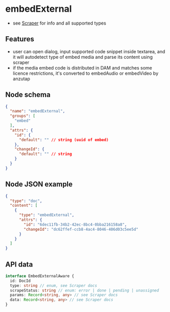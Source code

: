 # embedExternal

- see [Scraper](/editor/scraper/general/) for info and all supported types

## Features
- user can open dialog, input supported code snippet inside textarea, and it will autodetect type of embed media and parse its content using scraper
- if the media embed code is distributed in DAM and matches some licence restrictions, it's converted to embedAudio or embedVideo by anzutap

## Node schema

```json
{
  "name": "embedExternal",
  "groups": [
    "embed"
  ],
  "attrs": {
    "id": {
      "default": "" // string (uuid of embed)
    },
    "changeId": {
      "default": "" // string
    }
  }
}
```

## Node JSON example

```json
{
  "type": "doc",
  "content": [
    {
      "type": "embedExternal",
      "attrs": {
        "id": "6dec11fb-34b2-42ec-8bc4-0bba216158a8",
        "changeId": "dc62ffef-ccb8-4ac4-8046-406d03c5ee5d"
      }
    }
  ]
}
```

## API data

```ts
interface EmbedExternalAware {
  id: DocId
  type: string // enum, see Scraper docs
  scrapeStatus: string // enum: error | done | pending | unassigned
  params: Record<string, any> // see Scraper docs
  data: Record<string, any> // see Scraper docs
}
```


